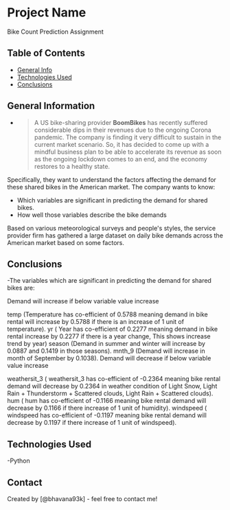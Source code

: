 # Project Name
Bike Count Prediction Assignment

## Table of Contents
* [General Info](#general-information)
* [Technologies Used](#technologies-used)
* [Conclusions](#conclusions)


<!-- You can include any other section that is pertinent to your problem -->

## General Information
- > A US bike-sharing provider <b>BoomBikes</b> has recently suffered considerable dips in their revenues due to the ongoing Corona pandemic. The company is finding it very difficult to sustain in the current market scenario. So, it has decided to come up with a mindful business plan to be able to accelerate its revenue as soon as the ongoing lockdown comes to an end, and the economy restores to a healthy state. 

Specifically, they want to understand the factors affecting the demand for these shared bikes in the American market. The company wants to know:

- Which variables are significant in predicting the demand for shared bikes.
- How well those variables describe the bike demands

Based on various meteorological surveys and people's styles, the service provider firm has gathered a large dataset on daily bike demands across the American market based on some factors. 

<!-- You don't have to answer all the questions - just the ones relevant to your project. -->

## Conclusions
-The variables which are significant in predicting the demand for shared bikes are:

Demand will increase if below variable value increase

temp (Temperature has co-efficient of 0.5788 meaning demand in bike rental will increase by 0.5788 if there is an increase of 1 unit of temperature).
yr ( Year has co-efficient of 0.2277 meaning demand in bike rental increase by 0.2277 if there is a year change, This shows increase trend by year)
season (Demand in summer and winter will increase by 0.0887 and 0.1419 in those seasons).
mnth_9 (Demand will increase in month of September by 0.1038).
Demand will decrease if below variable value increase

weathersit_3 ( weathersit_3 has co-efficient of -0.2364 meaning bike rental demand will decrease by 0.2364 in weather condition of Light Snow, Light Rain + Thunderstorm + Scattered clouds, Light Rain + Scattered clouds).
hum ( hum has co-efficient of -0.1166 meaning bike rental demand will decrease by 0.1166 if there increase of 1 unit of humidity).
windspeed ( windspeed has co-efficient of -0.1197 meaning bike rental demand will decrease by 0.1197 if there increase of 1 unit of windspeed).


<!-- You don't have to answer all the questions - just the ones relevant to your project. -->


## Technologies Used
-Python
<!-- As the libraries versions keep on changing, it is recommended to mention the version of library used in this project -->

## Contact
Created by [@bhavana93k] - feel free to contact me!


<!-- Optional -->
<!-- ## License -->
<!-- This project is open source and available under the [... License](). -->

<!-- You don't have to include all sections - just the one's relevant to your project -->
